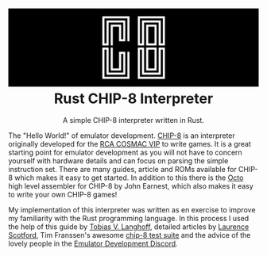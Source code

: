 <h1 align="center">
<img src="logo.png" alt="CHIP-8 logo">
<br>
Rust CHIP-8 Interpreter
</h1>
<p align="center">
A simple CHIP-8 interpreter written in Rust.
</p>

The "Hello World!" of emulator development. [CHIP-8](https://en.wikipedia.org/wiki/CHIP-8) is an interpreter originally developed for the [RCA COSMAC VIP](https://en.wikipedia.org/wiki/COSMAC_VIP) to write games. It is a great starting point for emulator development as you will not have to concern yourself with hardware details and can focus on parsing the simple instruction set. There are many guides, article and ROMs available for CHIP-8 which makes it easy to get started. In addition to this there is the [Octo](https://github.com/JohnEarnest/Octo) high level assembler for CHIP-8 by John Earnest, which also makes it easy to write your own CHIP-8 games!

My implementation of this interpreter was written as en exercise to improve my familiarity with the Rust programming language. In this process I used the help of this guide by [Tobias V. Langhoff](https://tobiasvl.github.io/blog/write-a-chip-8-emulator), detailed articles by [Laurence Scotford](https://www.laurencescotford.net/2020/07/25/chip-8-on-the-cosmac-vip-index/), Tim Franssen's awesome [chip-8 test suite](https://github.com/Timendus/chip8-test-suite) and the advice of the lovely people in the [Emulator Development Discord](https://discord.gg/dkmJAes).

